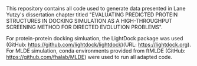 This repository contains all code used to generate data presented in Lane Yutzy's dissertation chapter titled "EVALUATING PREDICTED PROTEIN STRUCTURES IN DOCKING SIMULATION AS A HIGH-THROUGHPUT SCREENING METHOD FOR DIRECTED EVOLUTION PROBLEMS".

For protein-protein docking simluation, the LightDock package was used (GitHub: https://github.com/lightdock/lightdock)(URL: https://lightdock.org).
For MLDE simulation, conda environments provided from ftMLDE (GitHub: https://github.com/fhalab/MLDE) were used to run all adapted code. 
